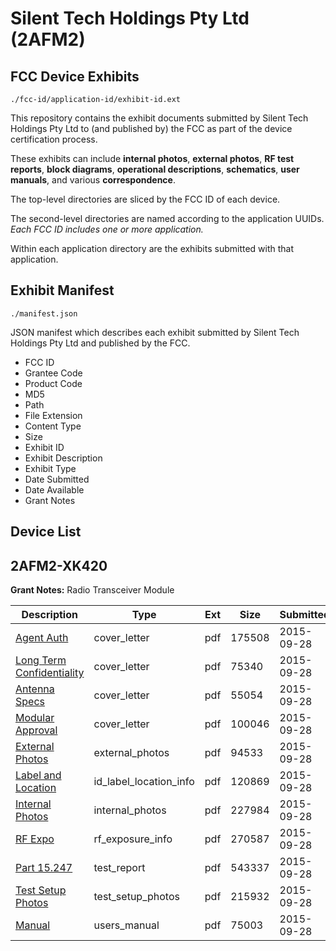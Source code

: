 # Silent Tech Holdings Pty Ltd (2AFM2)
## FCC Device Exhibits

```
./fcc-id/application-id/exhibit-id.ext
```

This repository contains the exhibit documents submitted by Silent Tech Holdings Pty Ltd to (and published by) the FCC as part of the device certification process.

These exhibits can include **internal photos**, **external photos**, **RF test reports**, **block diagrams**, **operational descriptions**, **schematics**, **user manuals**, and various **correspondence**.

The top-level directories are sliced by the FCC ID of each device.

The second-level directories are named according to the application UUIDs. *Each FCC ID includes one or more application.*

Within each application directory are the exhibits submitted with that application. 

## Exhibit Manifest

```
./manifest.json
```

JSON manifest which describes each exhibit submitted by Silent Tech Holdings Pty Ltd and published by the FCC.

- FCC ID
- Grantee Code
- Product Code
- MD5
- Path
- File Extension
- Content Type
- Size
- Exhibit ID
- Exhibit Description
- Exhibit Type
- Date Submitted
- Date Available
- Grant Notes

## Device List
## 2AFM2-XK420
**Grant Notes:** Radio Transceiver Module

| Description | Type | Ext | Size | Submitted | Available |
| ----------- | ---- | --- | ---- | --------- | --------- |
| [Agent Auth](2AFM2-XK420/51505e79162cc630be3a4a7b2999a08c/2763732.pdf) | cover_letter | pdf | 175508 | 2015-09-28 | 2015-09-28 |
| [Long Term Confidentiality](2AFM2-XK420/51505e79162cc630be3a4a7b2999a08c/2763733.pdf) | cover_letter | pdf | 75340 | 2015-09-28 | 2015-09-28 |
| [Antenna Specs](2AFM2-XK420/51505e79162cc630be3a4a7b2999a08c/2763734.pdf) | cover_letter | pdf | 55054 | 2015-09-28 | 2015-09-28 |
| [Modular Approval](2AFM2-XK420/51505e79162cc630be3a4a7b2999a08c/2763736.pdf) | cover_letter | pdf | 100046 | 2015-09-28 | 2015-09-28 |
| [External Photos](2AFM2-XK420/51505e79162cc630be3a4a7b2999a08c/2763737.pdf) | external_photos | pdf | 94533 | 2015-09-28 | 2015-09-28 |
| [Label and Location](2AFM2-XK420/51505e79162cc630be3a4a7b2999a08c/2763738.pdf) | id_label_location_info | pdf | 120869 | 2015-09-28 | 2015-09-28 |
| [Internal Photos](2AFM2-XK420/51505e79162cc630be3a4a7b2999a08c/2763739.pdf) | internal_photos | pdf | 227984 | 2015-09-28 | 2015-09-28 |
| [RF Expo](2AFM2-XK420/51505e79162cc630be3a4a7b2999a08c/2763740.pdf) | rf_exposure_info | pdf | 270587 | 2015-09-28 | 2015-09-28 |
| [Part 15.247](2AFM2-XK420/51505e79162cc630be3a4a7b2999a08c/2763741.pdf) | test_report | pdf | 543337 | 2015-09-28 | 2015-09-28 |
| [Test Setup Photos](2AFM2-XK420/51505e79162cc630be3a4a7b2999a08c/2763742.pdf) | test_setup_photos | pdf | 215932 | 2015-09-28 | 2015-09-28 |
| [Manual](2AFM2-XK420/51505e79162cc630be3a4a7b2999a08c/2763743.pdf) | users_manual | pdf | 75003 | 2015-09-28 | 2015-09-28 |
